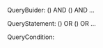 QueryBuider:
    (<STATEMENT>) AND (<STATEMENT>) AND ...

QueryStatement:
    (<CONDITION>) OR (<CONDITION>)  OR ...

QueryCondition:
    <COLUMN> <OPERATOR> <VALUE>

